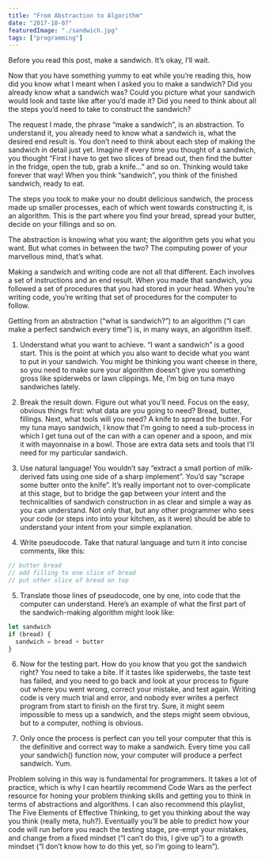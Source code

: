 ```yaml
---
title: "From Abstraction to Algorithm"
date: "2017-10-07"
featuredImage: "./sandwich.jpg"
tags: ["programming"]
---
```


Before you read this post, make a sandwich. It’s okay, I’ll wait.

Now that you have something yummy to eat while you’re reading this, how did you know what I meant when I asked you to make a sandwich? Did you already know what a sandwich was? Could you picture what your sandwich would look and taste like after you’d made it? Did you need to think about all the steps you’d need to take to construct the sandwich?

The request I made, the phrase “make a sandwich”, is an abstraction. To understand it, you already need to know what a sandwich is, what the desired end result is. You don’t need to think about each step of making the sandwich in detail just yet. Imagine if every time you thought of a sandwich, you thought “First I have to get two slices of bread out, then find the butter in the fridge, open the tub, grab a knife…” and so on. Thinking would take forever that way! When you think “sandwich”, you think of the finished sandwich, ready to eat.

The steps you took to make your no doubt delicious sandwich, the process made up smaller processes, each of which went towards constructing it, is an algorithm. This is the part where you find your bread, spread your butter, decide on your fillings and so on.

The abstraction is knowing what you want; the algorithm gets you what you want. But what comes in between the two? The computing power of your marvellous mind, that’s what.

Making a sandwich and writing code are not all that different. Each involves a set of instructions and an end result. When you made that sandwich, you followed a set of procedures that you had stored in your head. When you’re writing code, you’re writing that set of procedures for the computer to follow.

Getting from an abstraction (“what is sandwich?”) to an algorithm (“I can make a perfect sandwich every time”) is, in many ways, an algorithm itself.

1) Understand what you want to achieve. “I want a sandwich” is a good start. This is the point at which you also want to decide what you want to put in your sandwich. You might be thinking you want cheese in there, so you need to make sure your algorithm doesn’t give you something gross like spiderwebs or lawn clippings. Me, I’m big on tuna mayo sandwiches lately.

2) Break the result down. Figure out what you’ll need. Focus on the easy, obvious things first: what data are you going to need? Bread, butter, fillings. Next, what tools will you need? A knife to spread the butter. For my tuna mayo sandwich, I know that I’m going to need a sub-process in which I get tuna out of the can with a can opener and a spoon, and mix it with mayonnaise in a bowl. Those are extra data sets and tools that I’ll need for my particular sandwich.

3) Use natural language! You wouldn’t say “extract a small portion of milk-derived fats using one side of a sharp implement”. You’d say “scrape some butter onto the knife”. It’s really important not to over-complicate at this stage, but to bridge the gap between your intent and the technicalities of sandwich construction in as clear and simple a way as you can understand. Not only that, but any other programmer who sees your code (or steps into into your kitchen, as it were) should be able to understand your intent from your simple explanation.

4) Write pseudocode. Take that natural language and turn it into concise comments, like this:

  ```js
  // butter bread
  // add filling to one slice of bread
  // put other slice of bread on top
  ```

5) Translate those lines of pseudocode, one by one, into code that the computer can understand. Here’s an example of what the first part of the sandwich-making algorithm might look like:

  ```js
  let sandwich
  if (bread) {
    sandwich = bread + butter
  }
  ```

6) Now for the testing part. How do you know that you got the sandwich right? You need to take a bite. If it tastes like spiderwebs, the taste test has failed, and you need to go back and look at your process to figure out where you went wrong, correct your mistake, and test again. Writing code is very much trial and error, and nobody ever writes a perfect program from start to finish on the first try. Sure, it might seem impossible to mess up a sandwich, and the steps might seem obvious, but to a computer, nothing is obvious.

7) Only once the process is perfect can you tell your computer that this is the definitive and correct way to make a sandwich. Every time you call your sandwich() function now, your computer will produce a perfect sandwich. Yum.

Problem solving in this way is fundamental for programmers. It takes a lot of practice, which is why I can heartily recommend Code Wars as the perfect resource for honing your problem thinking skills and getting you to think in terms of abstractions and algorithms. I can also recommend this playlist, The Five Elements of Effective Thinking, to get you thinking about the way you think (really meta, huh?). Eventually you’ll be able to predict how your code will run before you reach the testing stage, pre-empt your mistakes, and change from a fixed mindset (“I can’t do this, I give up”) to a growth mindset (“I don’t know how to do this yet, so I’m going to learn”).
